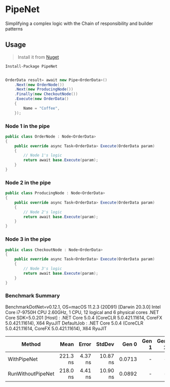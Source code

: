 # PipeNet
Simplifying a complex logic with the Chain of responsibility  and builder patterns

## Usage

> Install it from [Nuget](https://www.nuget.org/packages/PipeNet/)
> 
```bash
Install-Package PipeNet
```

```c#

OrderData result= await new Pipe<OrderData>()
    .Next(new OrderNode())
    .Next(new ProducingNode())
    .Finally(new CheckoutNode())
    .Execute(new OrderData()
    {
        Name = "Coffee",
    });


```

### Node 1 in the pipe
```c#
public class OrderNode : Node<OrderData>
{
    public override async Task<OrderData> Execute(OrderData param)
    {
        // Node 1's logic
        return await base.Execute(param);
    }
}
```

### Node 2 in the pipe
```c#
public class ProducingNode : Node<OrderData>
{
    public override async Task<OrderData> Execute(OrderData param)
    {
        // Node 2's logic
        return await base.Execute(param);
    }
}
```

### Node 3 in the pipe
```c#
public class CheckoutNode : Node<OrderData>
{
    public override async Task<OrderData> Execute(OrderData param)
    {
        // Node 3's logic
        return await base.Execute(param);
    }
}
```

### Benchmark Summary

BenchmarkDotNet=v0.12.1, OS=macOS 11.2.3 (20D91) [Darwin 20.3.0]
Intel Core i7-9750H CPU 2.60GHz, 1 CPU, 12 logical and 6 physical cores
.NET Core SDK=5.0.201
[Host]     : .NET Core 5.0.4 (CoreCLR 5.0.421.11614, CoreFX 5.0.421.11614), X64 RyuJIT
DefaultJob : .NET Core 5.0.4 (CoreCLR 5.0.421.11614, CoreFX 5.0.421.11614), X64 RyuJIT


|               Method |     Mean |   Error |   StdDev |  Gen 0 | Gen 1 | Gen 2 | Allocated |
|--------------------- |---------:|--------:|---------:|-------:|------:|------:|----------:|
|       WithPipeNet | 221.3 ns | 4.37 ns | 10.87 ns | 0.0713 |     - |     - |     448 B |
| RunWithoutPipeNet | 218.0 ns | 4.41 ns | 10.90 ns | 0.0892 |     - |     - |     560 B |



